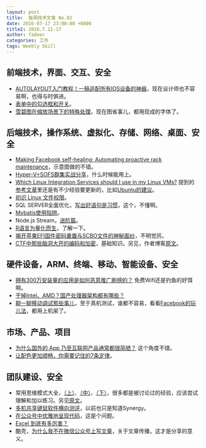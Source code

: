 ```yaml
---
layout: post
title:  每周技术文章 No.82
date: 2016-07-17 23:00:00 +0800
title2: 2016.7.11-17
author: fadeer
categories: 工作
tags: Weekly Skill
---
```


前端技术，界面、交互、安全
----
* [AUTOLAYOUT入门教程！一稿适配所有IOS设备的神器](http://www.uisdc.com/auto-layout-ios-tool)，现在设计师也不容易啊，也得与时俱进。
* [表单中的勾选框和开关](http://colachan.com/post/3510)。
* [雪碧图在缩放场景下的特殊处理](http://efe.baidu.com/blog/sprite-scale/)，现在图省事儿，都用现成的字体了。

后端技术，操作系统、虚拟化、存储、网络、桌面、安全
----
* [Making Facebook self-healing: Automating proactive rack maintenance](https://code.facebook.com/posts/629906427171799/making-facebook-self-healing-automating-proactive-rack-maintenance)，示意图做的不错。
* [Hyper-V+SOFS群集实战分享](http://mp.weixin.qq.com/s?__biz=MzA3NTM1MzE4Nw==&mid=2649617267&idx=1&sn=887351ff2431abe0697148087c745fa1)，什么时候能用上。
* [Which Linux Integration Services should I use in my Linux VMs?](https://blogs.technet.microsoft.com/virtualization/2016/07/12/which-linux-integration-services-should-i-use-in-my-linux-vms/) 提到的[参考文章](https://technet.microsoft.com/windows-server-docs/compute/hyper-v/supported-linux-and-freebsd-virtual-machines-for-hyper-v-on-windows)里还是有不少经验要更新的，比如[Ubuntu的建议](https://technet.microsoft.com/windows-server-docs/compute/hyper-v/supported-ubuntu-virtual-machines-on-hyper-v)。
* [初识 Linux 文件权限](https://linux.cn/article-7460-1.html)。
* SQL SERVER全面优化，[写出好语句是习惯](http://blog.jobbole.com/103474/)，这个，不懂啊。
* [Mybatis使用陷阱](https://segmentfault.com/a/1190000005960205)。
* Node.js Stream，[进阶篇](http://tech.meituan.com/stream-internals.html)。
* [R语言为量化而生](http://blog.fens.me/r-finance/)，了解一下。
* [揭开苹果EFI固件密码重置与SCBO文件的神秘面纱](http://drops.wooyun.org/tips/17477)，不明觉厉。
* [CTF中那些脑洞大开的编码和加密](http://drops.wooyun.org/tips/17609)，基础知识。另见，作者博客[原文](https://www.hackfun.org/CTF/coding-and-encryption-of-those-brain-holes-in-CTF.html)。

硬件设备，ARM、终端、移动、智能设备、安全
----
<!--preview-end-->
* [拥有300万安装量的应用是如何恶意推广刷榜的？](http://drops.wooyun.org/mobile/17675) 免费Wifi还是钓鱼的好饵啊。
* [干掉Intel、AMD？国产处理器架构都有哪些？](http://www.expreview.com/48230.html)
* [聊一聊移动调试那些事儿](https://segmentfault.com/a/1190000005964730)，至于真机测试，谁都不容易，看看[Facebook的玩儿法](http://www.cnbeta.com/articles/519835.htm)，都用上机架了。

市场、产品、项目
----
* [为什么国外的 App 乃至互联网产品通常都很简陋？](https://www.zhihu.com/question/46981059/answer/103824268) 这个角度不错。
* [让配色更加顺畅，你需要记住的7条定律](http://www.uisdc.com/color-principle-need-know)。

团队建设、安全
----
* 常用思维模式大全，[（上）](http://36kr.com/p/5049291.html)、[（中）](http://36kr.com/p/5049310.html)、[（下）](http://36kr.com/p/5049375.html)，很多都是被讨论过的经验，应该尝试理解和加以练习。另见[原文](https://medium.com/@yegg/mental-models-i-find-repeatedly-useful-936f1cc405d#.slf73lxcg)。
* [多机共享键鼠软件横向测评](http://blog.shrp.me/Multi-Computer-Mouse-and-Keyboard-sharing.html)，以前也只是知道Synergy。
* [在公众号中优雅地呈现代码](http://www.barretlee.com/blog/2016/07/14/codes-in-wechat/)，这是个问题。
* [Excel 到底有多厉害？](http://www.zhihu.com/question/27588491/answer/90603436)
* 酷壳，[为什么我不在微信公众号上写文章](http://coolshell.cn/articles/17391.html)，关于文章传播，这才是分享的意义。


